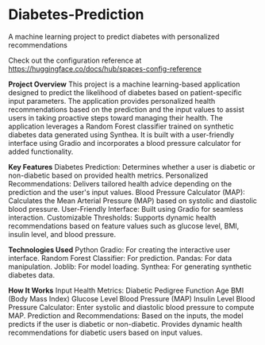 # Diabetes-Prediction
A machine learning project to predict diabetes with personalized recommendations

Check out the configuration reference at https://huggingface.co/docs/hub/spaces-config-reference

**Project Overview**
This project is a machine learning-based application designed to predict the likelihood of diabetes based on patient-specific input parameters. The application provides personalized health recommendations based on the prediction and the input values to assist users in taking proactive steps toward managing their health.
The application leverages a Random Forest classifier trained on synthetic diabetes data generated using Synthea. It is built with a user-friendly interface using Gradio and incorporates a blood pressure calculator for added functionality.

**Key Features**
Diabetes Prediction: Determines whether a user is diabetic or non-diabetic based on provided health metrics.
Personalized Recommendations: Delivers tailored health advice depending on the prediction and the user's input values.
Blood Pressure Calculator (MAP): Calculates the Mean Arterial Pressure (MAP) based on systolic and diastolic blood pressure.
User-Friendly Interface: Built using Gradio for seamless interaction.
Customizable Thresholds: Supports dynamic health recommendations based on feature values such as glucose level, BMI, insulin level, and blood pressure.

**Technologies Used**
Python
Gradio: For creating the interactive user interface.
Random Forest Classifier: For prediction.
Pandas: For data manipulation.
Joblib: For model loading.
Synthea: For generating synthetic diabetes data.

**How It Works**
Input Health Metrics:
Diabetic Pedigree Function
Age
BMI (Body Mass Index)
Glucose Level
Blood Pressure (MAP)
Insulin Level
Blood Pressure Calculator:
Enter systolic and diastolic blood pressure to compute MAP.
Prediction and Recommendations:
Based on the inputs, the model predicts if the user is diabetic or non-diabetic.
Provides dynamic health recommendations for diabetic users based on input values.
